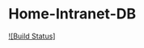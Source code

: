 # Home-Intranet-DB
[![Build Status]](https://github.com/Lanham-Software-James/Home-Intranet-DB/actions/workflows)
